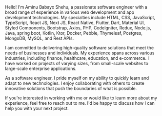 
Hello! I'm Aminu Babayo Shehu, a passionate software engineer with a broad range of experience in various web development and app development technologies. My specialties include HTML, CSS, JavaScript, TypeScript, React JS, Next JS, React Native, Flutter, Dart, Material UI, Styled Components, Bootstrap, Axios, PHP, CodeIgniter, Redux, Node.js, Java, spring boot, Kotlin, Ktor, Docker, Pebble, Thymeleaf, Postgres, MongoDB, MySQL, and Rest APIs.

I am committed to delivering high-quality software solutions that meet the needs of businesses and individuals. My experience spans across various industries, including finance, healthcare, education, and e-commerce. I have worked on projects of varying sizes, from small-scale websites to large-scale enterprise applications.

As a software engineer, I pride myself on my ability to quickly learn and adapt to new technologies. I enjoy collaborating with others to create innovative solutions that push the boundaries of what is possible.

If you're interested in working with me or would like to learn more about my experience, feel free to reach out to me. I'd be happy to discuss how I can help you with your next project.
